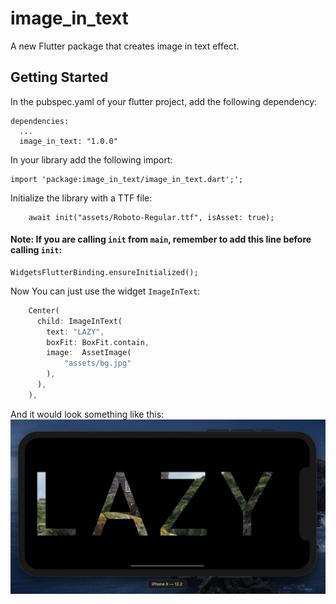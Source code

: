 # image_in_text

A new Flutter package that creates image in text effect. 

## Getting Started
In the pubspec.yaml of your flutter project, add the following dependency:
```
dependencies:
  ...
  image_in_text: "1.0.0"
```
In your library add the following import:
```
import 'package:image_in_text/image_in_text.dart';';
```
Initialize the library with a TTF file:
```
    await init("assets/Roboto-Regular.ttf", isAsset: true);
```
#### Note: If you are calling `init` from `main`, remember to add this line before calling `init`:
```
WidgetsFlutterBinding.ensureInitialized();
```
Now You can just use the widget `ImageInText`:
```dart
    Center(
      child: ImageInText(
        text: "LAZY",
        boxFit: BoxFit.contain,
        image:  AssetImage(
            "assets/bg.jpg"
        ),
      ),
    ),
```

And it would look something like this:
![Screenshot](screenshot.png)
